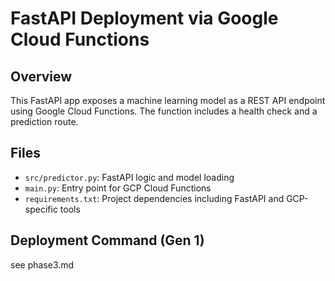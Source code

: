 # FastAPI Deployment via Google Cloud Functions

## Overview
This FastAPI app exposes a machine learning model as a REST API endpoint using Google Cloud Functions. The function includes a health check and a prediction route.

## Files
- `src/predictor.py`: FastAPI logic and model loading
- `main.py`: Entry point for GCP Cloud Functions
- `requirements.txt`: Project dependencies including FastAPI and GCP-specific tools

## Deployment Command (Gen 1)
see phase3.md

